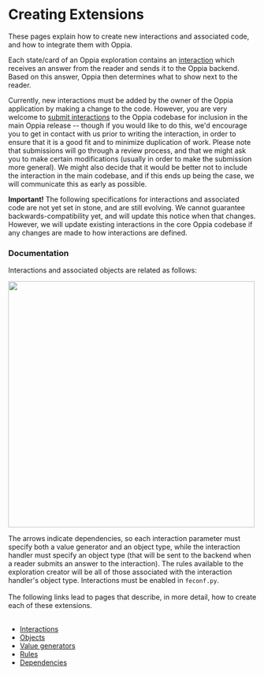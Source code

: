 # Creating Extensions #

These pages explain how to create new interactions and associated code, and how to integrate them with Oppia.

Each state/card of an Oppia exploration contains an [interaction](InteractiveWidgets.md) which receives an answer from the reader and sends it to the Oppia backend. Based on this answer, Oppia then determines what to show next to the reader.

Currently, new interactions must be added by the owner of the Oppia application by making a change to the code. However, you are very welcome to [submit interactions](Contributing.md) to the Oppia codebase for inclusion in the main Oppia release -- though if you would like to do this, we'd encourage you to get in contact with us prior to writing the interaction, in order to ensure that it is a good fit and to minimize duplication of work. Please note that submissions will go through a review process, and that we might ask you to make certain modifications (usually in order to make the submission more general). We might also decide that it would be better not to include the interaction in the main codebase, and if this ends up being the case, we will communicate this as early as possible.

**Important!** The following specifications for interactions and associated code are not yet set in stone, and are still evolving. We cannot guarantee backwards-compatibility yet, and will update this notice when that changes. However, we will update existing interactions in the core Oppia codebase if any changes are made to how interactions are defined.

### Documentation ###

Interactions and associated objects are related as follows:

<img src='https://raw.githubusercontent.com/oppia/oppia/wiki/images/extensionsOverview.png' width='500'>

The arrows indicate dependencies, so each interaction parameter must specify both a value generator and an object type, while the interaction handler must specify an object type (that will be sent to the backend when a reader submits an answer to the interaction). The rules available to the exploration creator will be all of those associated with the interaction handler's object type. Interactions must be enabled in <code>feconf.py</code>.<br>
<br>
The following links lead to pages that describe, in more detail, how to create each of these extensions.<br>
<br>
<ul><li><a href='CreatingInteractions.md'>Interactions</a>
</li><li><a href='CreatingObjects.md'>Objects</a>
</li><li><a href='CreatingValueGenerators.md'>Value generators</a>
</li><li><a href='CreatingRules.md'>Rules</a>
</li><li><a href='CreatingDependencies.md'>Dependencies</a>
